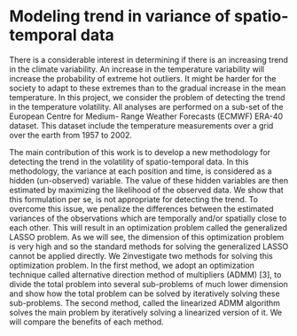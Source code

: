 # Modeling trend in variance of spatio-temporal data

There is a considerable interest in determining if there is an increasing trend in the
climate variability. An increase in the temperature variability will increase the
probability of extreme hot outliers. It might be harder for the society to adapt to these
extremes than to the gradual increase in the mean temperature.
In this project, we consider the problem of detecting the trend in the temperature
volatility. All analyses are performed on a sub-set of the European Centre for Medium-
Range Weather Forecasts (ECMWF) ERA-40 dataset. This dataset include the
temperature measurements over a grid over the earth from 1957 to 2002.

The main contribution of this work is to develop a new methodology for detecting
the trend in the volatility of spatio-temporal data. In this methodology, the variance at
each position and time, is considered as a hidden (un-observed) variable. The value of
these hidden variables are then estimated by maximizing the likelihood of the observed
data. We show that this formulation per se, is not appropriate for detecting the trend.
To overcome this issue, we penalize the differences between the estimated variances
of the observations which are temporally and/or spatially close to each other. This
will result in an optimization problem called the generalized LASSO problem.
As we will see, the dimension of this optimization problem is very high and so the
standard methods for solving the generalized LASSO cannot be applied directly. We
2investigate two methods for solving this optimization problem. In the first method,
we adopt an optimization technique called alternative direction method of multipliers
(ADMM) [3], to divide the total problem into several sub-problems of much lower
dimension and show how the total problem can be solved by iteratively solving these
sub-problems. The second method, called the linearized ADMM algorithm solves
the main problem by iteratively solving a linearized version of it. We will compare the
benefits of each method.
